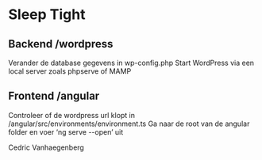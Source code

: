 # Sleep Tight
## Backend /wordpress
Verander de database gegevens in wp-config.php
Start WordPress via een local server zoals phpserve of MAMP

## Frontend /angular
Controleer of de wordpress url klopt in 
/angular/src/environments/environment.ts
Ga naar de root van de angular folder en voer ‘ng serve --open’ uit

Cedric Vanhaegenberg